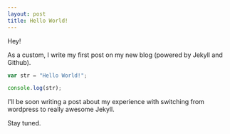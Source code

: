 ```yaml
---
layout: post
title: Hello World!
---
```


Hey!

As a custom, I write my first post on my new blog (powered by Jekyll and Github).

```js
var str = "Hello World!";

console.log(str);
```

I'll be soon writing a post about my experience with switching from wordpress to really awesome Jekyll.

Stay tuned.
